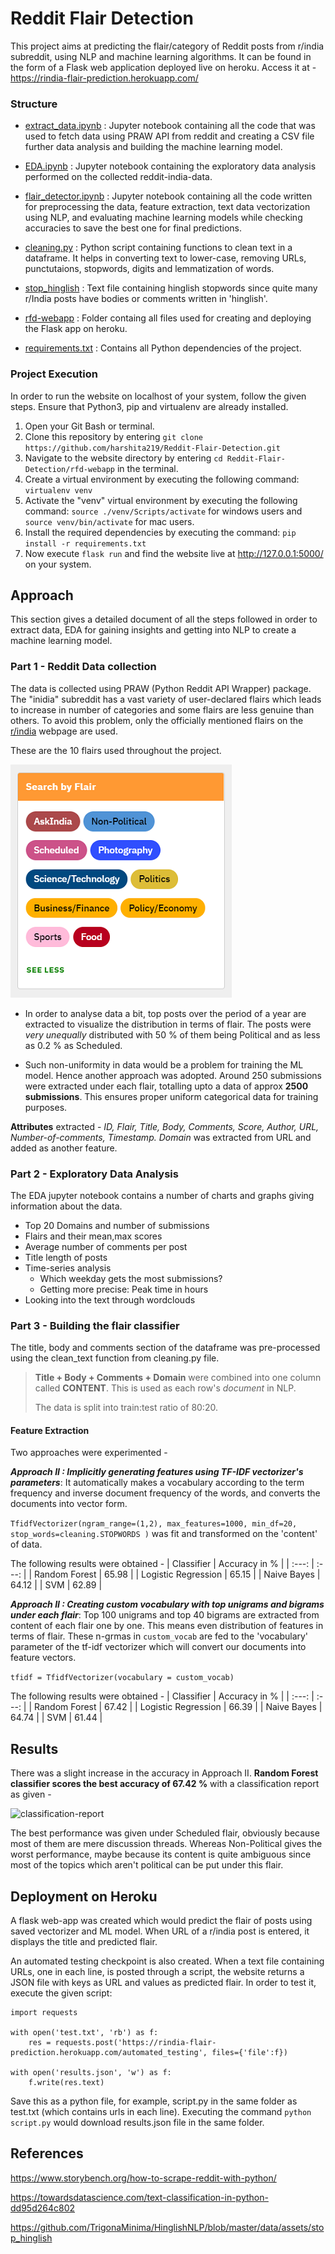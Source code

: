 # Reddit Flair Detection

This project aims at predicting the flair/category of Reddit posts from r/india subreddit, using NLP and machine learning algorithms. It can be found in the form of a Flask web application deployed live on heroku. Access it at - https://rindia-flair-prediction.herokuapp.com/ 

### Structure 
- [extract_data.ipynb](https://github.com/harshita219/Reddit-Flair-Detection/blob/master/extract_data.ipynb) : Jupyter notebook containing all the code that was used to fetch data using PRAW API from reddit and creating a CSV file further data analysis and building the machine learning model.

- [EDA.ipynb](https://github.com/harshita219/Reddit-Flair-Detection/blob/master/EDA.ipynb) : Jupyter notebook containing the exploratory data analysis performed on the collected reddit-india-data.

- [flair_detector.ipynb](https://github.com/harshita219/Reddit-Flair-Detection/blob/master/flair_detector.ipynb) : Jupyter notebook containing all the code written for preprocessing the data, feature extraction, text data vectorization using NLP, and evaluating machine learning models while checking accuracies to save the best one for final predictions.

- [cleaning.py](https://github.com/harshita219/Reddit-Flair-Detection/blob/master/cleaning.py) : Python script containing functions to clean text in a dataframe. It helps in converting text to lower-case, removing URLs, punctutaions, stopwords, digits and lemmatization of words.

- [stop_hinglish](https://github.com/harshita219/Reddit-Flair-Detection/blob/master/stop_hinglish.txt) : Text file containing hinglish stopwords since quite many r/India posts have bodies or comments written in 'hinglish'.

- [rfd-webapp](https://github.com/harshita219/Reddit-Flair-Detection/tree/master/rfd-webapp) : Folder containg all files used for creating and deploying the Flask app on heroku.

- [requirements.txt](https://github.com/harshita219/Reddit-Flair-Detection/blob/master/requirements.txt) : Contains all Python dependencies of the project.

### Project Execution
In order to run the website on localhost of your system, follow the given steps. Ensure that Python3, pip and virtualenv are already installed.
 
1. Open your Git Bash or terminal.
2. Clone this repository by entering ```git clone https://github.com/harshita219/Reddit-Flair-Detection.git``` 
3. Navigate to the website directory by entering ```cd Reddit-Flair-Detection/rfd-webapp``` in the terminal.
4. Create a virtual environment by executing the following command: ```virtualenv venv```
5. Activate the "venv" virtual environment by executing the following command: ```source ./venv/Scripts/activate``` for windows users and ```source venv/bin/activate``` for mac users.
6. Install the required dependencies by executing the command: ```pip install -r requirements.txt```
7. Now execute ```flask run``` and find the website live at http://127.0.0.1:5000/ on your system.

## Approach
This section gives a detailed document of all the steps followed in order to extract data, EDA for gaining insights and getting into NLP to create a machine learning model.

### Part 1 - Reddit Data collection
The data is collected using PRAW (Python Reddit API Wrapper) package. The "inidia" subreddit has a vast variety of user-declared flairs which leads to increase in number of categories and some flairs are less genuine than others. To avoid this problem, only the officially mentioned flairs on the [r/india](https://www.reddit.com/r/india/) webpage are used. 

These are the 10 flairs used throughout the project. 

![official-flairs](images/official-flairs.PNG)

- In order to analyse data a bit, top posts over the period of a year are extracted to visualize the distribution in terms of flair. The posts were *very unequally* distributed with 50 % of them being Political and as less as 0.2 % as Scheduled.

- Such non-uniformity in data would be a problem for training the ML model. Hence another approach was adopted. Around 250 submissions were extracted under each flair, totalling upto a data of approx **2500 submissions**. This ensures proper uniform categorical data for training purposes.

**Attributes** extracted - *ID, Flair, Title, Body, Comments, Score, Author, URL, Number-of-comments, Timestamp. Domain* was extracted from URL and added as another feature.

### Part 2 - Exploratory Data Analysis
The EDA jupyter notebook contains a number of charts and graphs giving information about the data. 
- Top 20 Domains and number of submissions
- Flairs and their mean,max scores
- Average number of comments per post
- Title length of posts
- Time-series analysis
  - Which weekday gets the most submissions?
  - Getting more precise: Peak time in hours
- Looking into the text through wordclouds

### Part 3 - Building the flair classifier
The title, body and comments section of the dataframe was pre-processed using the clean_text function from cleaning.py file. 
> **Title + Body + Comments + Domain** were combined into one column called **CONTENT**. This is used as each row's *document* in NLP.
>
> The data is split into train:test ratio of 80:20.

#### Feature Extraction
Two approaches were experimented -

***Approach II : Implicitly generating features using TF-IDF vectorizer's parameters***: It automatically makes a vocabulary according to the term frequency and inverse document frequency of the words, and converts the documents into vector form.

```TfidfVectorizer(ngram_range=(1,2), max_features=1000, min_df=20, stop_words=cleaning.STOPWORDS )``` was fit and transformed on the 'content' of data.

The following results were obtained -
| Classifier | Accuracy in % |
| :---: | :---: | 
| Random Forest | 65.98 | 
| Logistic Regression | 65.15 | 
| Naive Bayes | 64.12 |
| SVM | 62.89 |

***Approach II : Creating custom vocabulary with top unigrams and bigrams under each flair***: Top 100 unigrams and top 40 bigrams are extracted from content of each flair one by one. This means even distribution of features in terms of flair.
These n-grmas in ```custom_vocab``` are fed to the 'vocabulary' parameter of the tf-idf vectorizer which will convert our documents into feature vectors.

```tfidf = TfidfVectorizer(vocabulary = custom_vocab)```

The following results were obtained -
| Classifier | Accuracy in % |
| :---: | :---: | 
| Random Forest | 67.42 | 
| Logistic Regression | 66.39 | 
| Naive Bayes | 64.74 |
| SVM | 61.44 |

## Results
There was a slight increase in the accuracy in Approach II. **Random Forest classifier scores the best accuracy of 67.42 %** with a classification report as given -

![classification-report](images/report.PNG)

The best performance was given under Scheduled flair, obviously because most of them are mere discussion threads. Whereas Non-Political gives the worst performance, maybe because its content is quite ambiguous since most of the topics which aren't political can be put under this flair.

## Deployment on Heroku

A flask web-app was created which would predict the flair of posts using saved vectorizer and ML model. When URL of a r/india post is entered, it displays the title and predicted flair.

An automated testing checkpoint is also created. When a text file containing URLs, one in each line, is posted through a script, the website returns a JSON file with keys as URL and values as predicted flair. In order to test it, execute the given script:

```
import requests

with open('test.txt', 'rb') as f:
    res = requests.post('https://rindia-flair-prediction.herokuapp.com/automated_testing', files={'file':f})

with open('results.json', 'w') as f:
    f.write(res.text)
```
Save this as a python file, for example, script.py in the same folder as test.txt (which contains urls in each line). Executing the command ```python script.py``` would download results.json file in the same folder.

## References

https://www.storybench.org/how-to-scrape-reddit-with-python/

https://towardsdatascience.com/text-classification-in-python-dd95d264c802

https://github.com/TrigonaMinima/HinglishNLP/blob/master/data/assets/stop_hinglish





